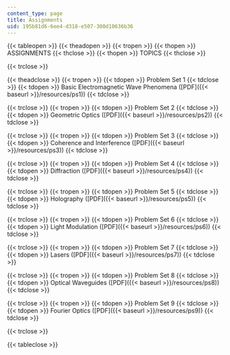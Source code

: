 ```yaml
---
content_type: page
title: Assignments
uid: 195b81d6-6ee4-d318-e507-300d10636b36
---
```


{{< tableopen >}}
{{< theadopen >}}
{{< tropen >}}
{{< thopen >}}
ASSIGNMENTS
{{< thclose >}}
{{< thopen >}}
TOPICS
{{< thclose >}}

{{< trclose >}}

{{< theadclose >}}
{{< tropen >}}
{{< tdopen >}}
Problem Set 1
{{< tdclose >}}
{{< tdopen >}}
Basic Electromagnetic Wave Phenomena ([PDF]({{< baseurl >}}/resources/ps1))
{{< tdclose >}}

{{< trclose >}}
{{< tropen >}}
{{< tdopen >}}
Problem Set 2
{{< tdclose >}}
{{< tdopen >}}
Geometric Optics ([PDF]({{< baseurl >}}/resources/ps2))
{{< tdclose >}}

{{< trclose >}}
{{< tropen >}}
{{< tdopen >}}
Problem Set 3
{{< tdclose >}}
{{< tdopen >}}
Coherence and Interference ([PDF]({{< baseurl >}}/resources/ps3))
{{< tdclose >}}

{{< trclose >}}
{{< tropen >}}
{{< tdopen >}}
Problem Set 4
{{< tdclose >}}
{{< tdopen >}}
Diffraction ([PDF]({{< baseurl >}}/resources/ps4))
{{< tdclose >}}

{{< trclose >}}
{{< tropen >}}
{{< tdopen >}}
Problem Set 5
{{< tdclose >}}
{{< tdopen >}}
Holography ([PDF]({{< baseurl >}}/resources/ps5))
{{< tdclose >}}

{{< trclose >}}
{{< tropen >}}
{{< tdopen >}}
Problem Set 6
{{< tdclose >}}
{{< tdopen >}}
Light Modulation ([PDF]({{< baseurl >}}/resources/ps6))
{{< tdclose >}}

{{< trclose >}}
{{< tropen >}}
{{< tdopen >}}
Problem Set 7
{{< tdclose >}}
{{< tdopen >}}
Lasers ([PDF]({{< baseurl >}}/resources/ps7))
{{< tdclose >}}

{{< trclose >}}
{{< tropen >}}
{{< tdopen >}}
Problem Set 8
{{< tdclose >}}
{{< tdopen >}}
Optical Waveguides ([PDF]({{< baseurl >}}/resources/ps8))
{{< tdclose >}}

{{< trclose >}}
{{< tropen >}}
{{< tdopen >}}
Problem Set 9
{{< tdclose >}}
{{< tdopen >}}
Fourier Optics ([PDF]({{< baseurl >}}/resources/ps9))
{{< tdclose >}}

{{< trclose >}}

{{< tableclose >}}